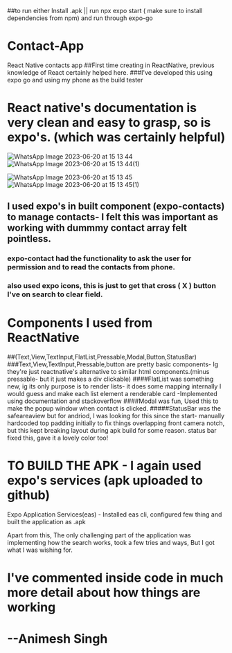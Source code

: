 ##to run either Install .apk || run npx expo start ( make sure to install dependencies from npm) and run through expo-go

# Contact-App 
React Native contacts app
##First time creating in ReactNative, previous knowledge of React certainly helped here.
###I've developed this using expo go and using my phone as the build tester

# React native's documentation is very clean and easy to grasp, so is expo's.   (which was certainly helpful)


![WhatsApp Image 2023-06-20 at 15 13 44](https://github.com/Animesh1210/pro-edge/assets/104519766/06e83628-7293-4c59-a4b1-6afccd4ae05b) ![WhatsApp Image 2023-06-20 at 15 13 44(1)](https://github.com/Animesh1210/pro-edge/assets/104519766/cfa03dad-fd59-4301-ac55-62945fd14b5b)

![WhatsApp Image 2023-06-20 at 15 13 45](https://github.com/Animesh1210/pro-edge/assets/104519766/1be0c430-26d3-4fb9-8913-2383971164a4) ![WhatsApp Image 2023-06-20 at 15 13 45(1)](https://github.com/Animesh1210/pro-edge/assets/104519766/1ba68595-db9c-4115-b7a5-87b45c056e4f)
## I used expo's in built component (expo-contacts) to manage contacts- I felt this was important as working with dummmy contact array felt pointless.
### expo-contact had the functionality to ask the user for permission and to read the contacts from phone.
### also used expo icons, this is just to get that cross ( X ) button I've on search to clear field.


# Components I used from ReactNative
##(Text,View,TextInput,FlatList,Pressable,Modal,Button,StatusBar)
###Text,View,TextInput,Pressable,button are pretty basic components- Ig they're just reactnative's alternative to similar html components.(minus pressable- but it just makes a div clickable)
####FlatList was something new, ig its only purpose is to render lists- it does some mapping internally I would guess and make each list element a renderable card
-Implemented using documentation and stackoverflow
####Modal was fun, Used this to make the popup window when contact is clicked.
#####StatusBar was the safeareaview but for andriod, I was looking for this since the start-  manually hardcoded top padding initially 
to fix things overlapping front camera notch, but this kept breaking layout during apk build for some reason. status bar fixed this, gave it a lovely color too!

# TO BUILD THE APK - I again used expo's services (apk uploaded to github)
Expo Application Services(eas) -
Installed eas cli, configured few thing and built the application as .apk

Apart from this, The only challenging part of the application was implementing how the search works, took a few tries and ways, But I got what I was wishing for.

# I've commented inside code in much more detail about how things are working

# --Animesh Singh 






